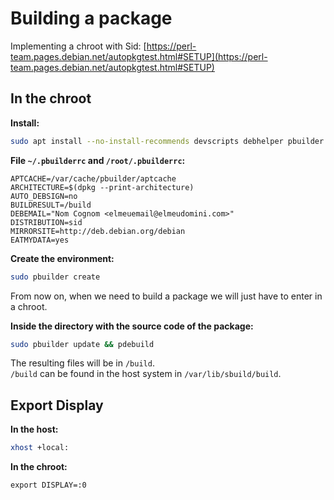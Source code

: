 # Building a package
Implementing a chroot with Sid: [https://perl-team.pages.debian.net/autopkgtest.html#SETUP](https://perl-team.pages.debian.net/autopkgtest.html#SETUP)

## In the chroot

**Install:**

```bash
sudo apt install --no-install-recommends devscripts debhelper pbuilder git vim build-essential dh-make dh-python python3-setuptools lintian quilt
```

**File `~/.pbuilderrc` and `/root/.pbuilderrc`:**

```text
APTCACHE=/var/cache/pbuilder/aptcache
ARCHITECTURE=$(dpkg --print-architecture)
AUTO_DEBSIGN=no
BUILDRESULT=/build
DEBEMAIL="Nom Cognom <elmeuemail@elmeudomini.com>"
DISTRIBUTION=sid
MIRRORSITE=http://deb.debian.org/debian
EATMYDATA=yes
```

**Create the environment:**

```bash
sudo pbuilder create
```

From now on, when we need to build a package we will just have to enter in a chroot.

**Inside the directory with the source code of the package:**

```bash
sudo pbuilder update && pdebuild
```

The resulting files will be in `/build`.  
`/build` can be found in the host system in `/var/lib/sbuild/build`.

## Export Display

**In the host:**

```bash
xhost +local:
```

**In the chroot:**

```
export DISPLAY=:0
```
